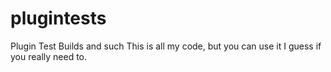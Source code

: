 # plugintests
Plugin Test Builds and such
This is all my code, but you can use it I guess if you really need to.
